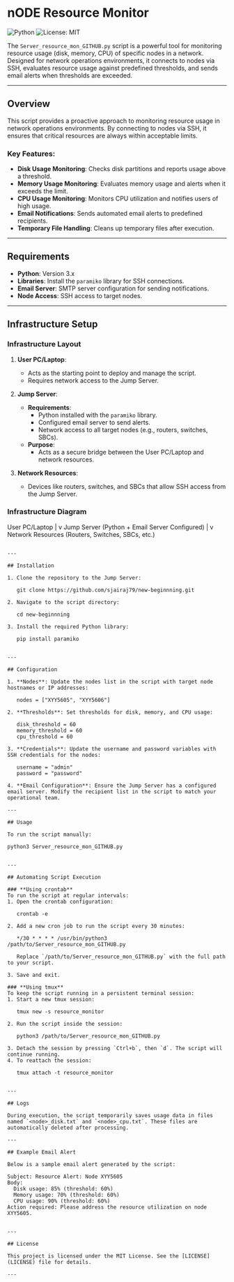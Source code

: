 # nODE Resource Monitor

![Python](https://img.shields.io/badge/python-3.x-blue)
![License: MIT](https://img.shields.io/badge/license-MIT-green)

The `Server_resource_mon_GITHUB.py` script is a powerful tool for monitoring resource usage (disk, memory, CPU) of specific nodes in a network. 
Designed for network operations environments, it connects to nodes via SSH, evaluates resource usage against predefined thresholds, 
and sends email alerts when thresholds are exceeded.

---

## Overview

This script provides a proactive approach to monitoring resource usage in network operations environments. By connecting to nodes via SSH, it ensures that critical resources are always within acceptable limits.

### Key Features:
- **Disk Usage Monitoring**: Checks disk partitions and reports usage above a threshold.
- **Memory Usage Monitoring**: Evaluates memory usage and alerts when it exceeds the limit.
- **CPU Usage Monitoring**: Monitors CPU utilization and notifies users of high usage.
- **Email Notifications**: Sends automated email alerts to predefined recipients.
- **Temporary File Handling**: Cleans up temporary files after execution.

---

## Requirements

- **Python**: Version 3.x
- **Libraries**: Install the `paramiko` library for SSH connections.
- **Email Server**: SMTP server configuration for sending notifications.
- **Node Access**: SSH access to target nodes.

---

## Infrastructure Setup

### **Infrastructure Layout**
1. **User PC/Laptop**:
   - Acts as the starting point to deploy and manage the script.
   - Requires network access to the Jump Server.

2. **Jump Server**:
   - **Requirements**:
     - Python installed with the `paramiko` library.
     - Configured email server to send alerts.
     - Network access to all target nodes (e.g., routers, switches, SBCs).
   - **Purpose**:
     - Acts as a secure bridge between the User PC/Laptop and network resources.

3. **Network Resources**:
   - Devices like routers, switches, and SBCs that allow SSH access from the Jump Server.

### **Infrastructure Diagram**

User PC/Laptop
       |
       v
Jump Server (Python + Email Server Configured)
       |
       v
Network Resources (Routers, Switches, SBCs, etc.)
```

---

## Installation

1. Clone the repository to the Jump Server:

   git clone https://github.com/sjairaj79/new-beginnning.git
   
2. Navigate to the script directory:

   cd new-beginnning
   
3. Install the required Python library:

   pip install paramiko


---

## Configuration

1. **Nodes**: Update the nodes list in the script with target node hostnames or IP addresses:
   
   nodes = ["XYY5605", "XYY5606"]
   
2. **Thresholds**: Set thresholds for disk, memory, and CPU usage:
   
   disk_threshold = 60
   memory_threshold = 60
   cpu_threshold = 60
   
3. **Credentials**: Update the username and password variables with SSH credentials for the nodes:
   
   username = "admin"
   password = "password"
   
4. **Email Configuration**: Ensure the Jump Server has a configured email server. Modify the recipient list in the script to match your operational team.

---

## Usage

To run the script manually:

python3 Server_resource_mon_GITHUB.py


---

## Automating Script Execution

### **Using crontab**
To run the script at regular intervals:
1. Open the crontab configuration:
   
   crontab -e
   
2. Add a new cron job to run the script every 30 minutes:
   
   */30 * * * * /usr/bin/python3 /path/to/Server_resource_mon_GITHUB.py
  
   Replace `/path/to/Server_resource_mon_GITHUB.py` with the full path to your script.

3. Save and exit.

### **Using tmux**
To keep the script running in a persistent terminal session:
1. Start a new tmux session:
   
   tmux new -s resource_monitor
   
2. Run the script inside the session:
   
   python3 /path/to/Server_resource_mon_GITHUB.py
   
3. Detach the session by pressing `Ctrl+b`, then `d`. The script will continue running.
4. To reattach the session:
   
   tmux attach -t resource_monitor
  

---

## Logs

During execution, the script temporarily saves usage data in files named `<node>_disk.txt` and `<node>_cpu.txt`. These files are automatically deleted after processing.

---

## Example Email Alert

Below is a sample email alert generated by the script:

Subject: Resource Alert: Node XYY5605
Body:
  Disk usage: 85% (threshold: 60%)
  Memory usage: 70% (threshold: 60%)
  CPU usage: 90% (threshold: 60%)
Action required: Please address the resource utilization on node XYY5605.


---

## License

This project is licensed under the MIT License. See the [LICENSE](LICENSE) file for details.

---


